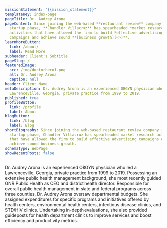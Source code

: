 ```yaml
---
missionStatement: "{{mission_statement}}"
templateKey: index-page
pageTitle: Dr. Audrey Arona
pageContent: Since joining the web-based **restaurant review** company in its
  startup phase, **Chandler Villacruz** has spearheaded *market research*
  activities that have allowed the firm to build *effective advertising*
  campaigns and achieve sound **[business growth](<>)**.
learnMoreButton:
  link: /about/
  label: Read More
subheader: Client's Subtitle
pageSlug: /
featuredImage:
  src: /img/doctorhero1.png
  alt: Dr. Audrey Arona
  caption: null
header: Client Name
metaDescription: Dr. Audrey Arona is an experienced OBGYN physician who led a
  Lawrenceville, Georgia, private practice from 1999 to 2019.
published: true
profileButton:
  link: /profile
  label: About
blogButton:
  link: /blog
  label: Blog
shortBiography: Since joining the web-based restaurant review company in its
  startup phase, Chandler Villacruz has spearheaded market research activities
  that have allowed the firm to build effective advertising campaigns and
  achieve sound business growth.
schemaType: WebPage
showRecentPosts: false
---
```

Dr. Audrey Arona is an experienced OBGYN physician who led a Lawrenceville, Georgia, private practice from 1999 to 2019. Possessing an extensive public health management background, she most recently guided GNR Public Health as CEO and district health director. Responsible for overall public health management in state and federal programs across three counties, Dr. Audrey Arona oversaw departmental budgets. She assigned expenditures for specific programs and initiatives offered by health centers, environmental health centers, infectious disease clinics, and STD/HIV clinics. Undertaking in-depth evaluations, she also provided guideposts for health department clinics to improve services and boost efficiency and productivity metrics.
